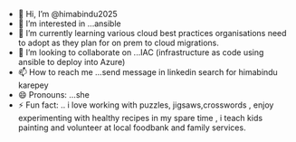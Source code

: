 - 👋 Hi, I’m @himabindu2025
- 👀 I’m interested in ...ansible
- 🌱 I’m currently learning various cloud best practices organisations need to adopt as they plan for on prem to cloud migrations.
- 💞️ I’m looking to collaborate on ...IAC (infrastructure as code using ansible to deploy into Azure)
- 📫 How to reach me ...send message in linkedin search for himabindu karepey
- 😄 Pronouns: ...she 
- ⚡ Fun fact: .. i love working with puzzles, jigsaws,crosswords , enjoy experimenting with healthy recipes in my spare time , i teach kids painting and volunteer at local foodbank and family services.

<!---
himabindu2025/himabindu2025 is a ✨ special ✨ repository because its `README.md` (this file) appears on your GitHub profile.
You can click the Preview link to take a look at your changes.
--->
